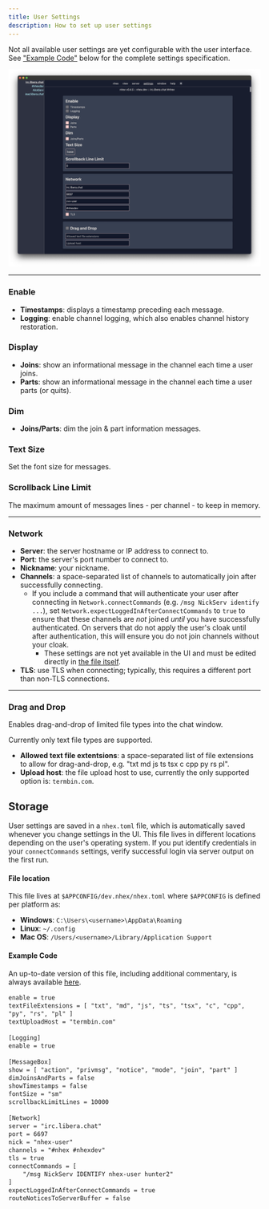 ```yaml
---
title: User Settings
description: How to set up user settings
---
```

Not all available user settings are yet configurable with the user interface. See ["Example Code"](#example-code) below for the complete settings specification.

![nhex settings](../../../assets/nh_settings.png)

--- 

### Enable

* **Timestamps**: displays a timestamp preceding each message.
* **Logging**: enable channel logging, which also enables channel history restoration.

### Display

* **Joins**: show an informational message in the channel each time a user joins.
* **Parts**: show an informational message in the channel each time a user parts (or quits).

### Dim

* **Joins/Parts**: dim the join & part information messages.

### Text Size

Set the font size for messages.

### Scrollback Line Limit

The maximum amount of messages lines - per channel - to keep in memory.

---

### Network

* **Server**: the server hostname or IP address to connect to. 
* **Port**: the server's port number to connect to. 
* **Nickname**: your nickname. 
* **Channels**: a space-separated list of channels to automatically join after successfully connecting.
  * If you include a command that will authenticate your user after connecting in `Network.connectCommands` (e.g. `/msg NickServ identify ...`), set `Network.expectLoggedInAfterConnectCommands` to `true` to ensure that these channels are _not_ joined _until_ you have successfully authenticated. On servers that do not apply the user's cloak until after authentication, this will ensure you do not join channels without your cloak.
    * These settings are not yet available in the UI and must be edited directly in [the file itself](#nhextoml).
* **TLS**: use TLS when connecting; typically, this requires a different port than non-TLS connections.

---

### Drag and Drop

Enables drag-and-drop of limited file types into the chat window.

Currently only text file types are supported.

* **Allowed text file extentsions**: a space-separated list of file extensions to allow for drag-and-drop, e.g. "txt md js ts tsx c cpp py rs pl".
* **Upload host**: the file upload host to use, currently the only supported option is: `termbin.com`.

## Storage

User settings are saved in a `nhex.toml` file, which is automatically saved whenever you change settings in the UI. This file lives in different locations depending on the user's operating system. If you put identify credentials in your `connectCommands` settings, verify successful login via server output on the first run.

#### File location
This file lives at `$APPCONFIG/dev.nhex/nhex.toml` where `$APPCONFIG` is defined per platform as:
- **Windows**: `C:\Users\<username>\AppData\Roaming`
- **Linux**: `~/.config`
- **Mac OS**: `/Users/<username>/Library/Application Support`

#### Example Code

An up-to-date version of this file, including additional commentary, is always available [here](https://github.com/nhexirc/nhex/blob/main/packages/client/example.nhex.toml).

```toml[DragAndDrop]
enable = true
textFileExtensions = [ "txt", "md", "js", "ts", "tsx", "c", "cpp", "py", "rs", "pl" ]
textUploadHost = "termbin.com"

[Logging]
enable = true

[MessageBox]
show = [ "action", "privmsg", "notice", "mode", "join", "part" ]
dimJoinsAndParts = false
showTimestamps = false
fontSize = "sm"
scrollbackLimitLines = 10000

[Network]
server = "irc.libera.chat"
port = 6697
nick = "nhex-user"
channels = "#nhex #nhexdev"
tls = true
connectCommands = [
    "/msg NickServ IDENTIFY nhex-user hunter2"
]
expectLoggedInAfterConnectCommands = true
routeNoticesToServerBuffer = false
```
